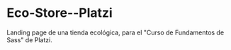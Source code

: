 # Eco-Store--Platzi
Landing page de una tienda ecológica, para el "Curso de Fundamentos de Sass" de Platzi.

